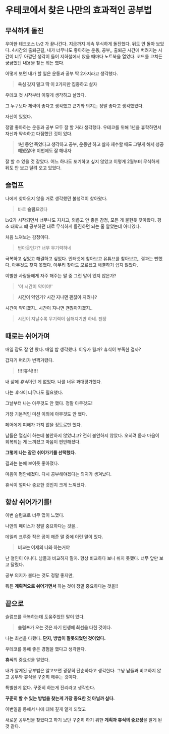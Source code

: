 # 우테코에서 찾은 나만의 효과적인 공부법

## 무식하게 돌진

우아한 테크코스 Lv2 가 끝나간다. 지금까지 계속 무식하게 돌진했다. 뒤도 안 돌아 보았다.
4시간의 출퇴근길, 내가 너무나도 좋아하는 운동, 공부,,
출퇴근 시간에 버려지는 시간이 너무 아깝단 생각이 들어 지하철에서 앉을 때마다 노트북을 열었다.
코드를 고치든 궁금했던 내용을 찾든 뭐든 했다.

어떻게 보면 내가 할 일은 운동과 공부 딱 2가지라고 생각했다.

> **욕심 갖지 말고 딱 이 2가지만 집중하고 살자**

우테코 첫 시작부터 이렇게 생각하고 살았다.

그 누구보다 체력이 좋다고 생각했고 끈기와 의지는 정말 좋다고 생각했었다.

자신이 있었다.

정말 좋아하는 운동과 공부 모두 잘 할 거라 생각했다.
우테코를 위해 1년을 휴학하면서 자신과 약속하고 다짐했던 것이 있다.

> **1년 동안 죽었다고 생각하고 공부, 운동만 하고 살자 재수할 때도 그렇게 해서 성공해봤잖아! 이번에도 잘 해내자**

잘 할 수 있을 것 같았다. 어느 하나도 포기하고 싶지 않았고 이렇게 2월부터 무식하게 뒤도 안 보고 달려 오고 있었다. 

## 슬럼프

나에게 찾아오지 않을 거로 생각했던 불청객이 찾아왔다.

> 바로 **슬럼프**였다

Lv2가 시작되면서 너무나도 지치고, 외롭고 안 좋은 감정, 모든 게 불현듯 찾아왔다.
평소 대학교 떄 공부하던 대로 무식하게 돌진하면 되는 줄 알았는데 아니였다.
 
처음 느껴보는 감정이다.

> 번아웃인가? 너무 무기력하네

극복하고 싶었고 해결하고 싶었다. 인터넷에 찾아보고 유튜브를 찾아보고,,
결과는 뻔했다. 아무것도 찾지 못했다.
아무리 찾아도 모르겠고 해결하기 쉽지 않았다.

이별한 사람들에게 자주 해주는 말 중 그런 말이 있지 않은가?

> '야 시간이 약이야!'
  
> **시간이 약인가? 시간 지나면 괜찮아 지려나?**

시간이 약이겠지.. 시간이 지나면 괜찮아지겠지..

> 시간이 지날수록 무기력이 심해지기만 하네. 젠장

## 때로는 쉬어가며

매일 잠도 잘 안 왔다. 매일 밤 생각했다. 이유가 뭘까? 휴식이 부족한 걸까?

갑자기 머리가 번쩍거렸다.

> **!!!!휴식!!!!**

내 삶에 *휴식*이란 게 없었다. 나를 너무 과대평가했다. 

나는 *휴식*이 너무나도 필요했다.

그날부터 나는 아무것도 안 했다. 정말 아무것도!
 
가장 기본적인 미션 이외에 아무것도 안 했다.

페어에게 피해가 가지 않을 정도로만 했다.

남들은 열심히 하는데 불안하지 않았냐고? 전혀 불안하지 않았다.
오히려 몸과 마음이 회복되는 게 느껴졌고 마음이 편안해졌다.

**그렇게 나는 잠깐 쉬어가기를 선택했다.**

결과는 눈에 보이듯 좋아졌다.

마음이 평안해졌다. 다시 공부해야겠다는 의지가 생겨났다.

휴식이 얼마나 중요한 것인지 크게 느껴졌다.

## 항상 쉬어가기를!

이번 슬럼프로 너무 많이 느꼈다.

나만의 페이스가 정말 중요하다는 것을..

데일리 크루중 작은 곰이 해준 말 중에 이런 말이 있다.

> **비교는 어제의 나와 하는거야**

난 철인이 아니다. 남들과 비교하지 말자. 항상 비교하다 보니 쉬지 못했다. 너무 앞만 보고 달렸다.

공부 의지가 불타는 것도 정말 좋지만,

뭐든 **계획적으로 쉬어가면서** 하는 것이 정말 중요하다는 것을!!

## 끝으로

슬럼프를 극복하는데 도움주었던 말이 있다.

> **슬럼프가 오는 것은 자기 인생에 최선을 다한 것이다.**

나는 최선을 다했다. **단지, 방법이 잘못되었던 것이었다.**

우테코를 통해 좋은 경험을 했다고 생각한다. 

**휴식**의 중요성을 알았다.

내가 알게된 공부법은 알고보면 굉장히 단순하다고 생각한다. 그냥 남들과 비교하지 않고 공부와 휴식을 꾸준히 해주는 것이다.

특별한게 없다. 꾸준히 하는게 진리라고 생각한다.

**꾸준히 할 수 있는 방법을 찾는게 가장 중요한 것 아닐까 싶다.**

이번일을 통해서 나에 대해 깊게 알게 되었고 

새로운 공부법을 찾았다고 하기 보단 꾸준히 하기 위한 **계획과 휴식의 중요성**을 알게 된 것 같다.